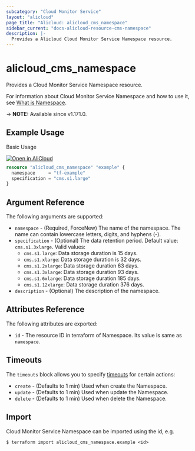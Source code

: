 ```yaml
---
subcategory: "Cloud Monitor Service"
layout: "alicloud"
page_title: "Alicloud: alicloud_cms_namespace"
sidebar_current: "docs-alicloud-resource-cms-namespace"
description: |-
  Provides a Alicloud Cloud Monitor Service Namespace resource.
---
```


# alicloud_cms_namespace

Provides a Cloud Monitor Service Namespace resource.

For information about Cloud Monitor Service Namespace and how to use it, see [What is Namespace](https://www.alibabacloud.com/help/en/cloudmonitor/latest/createhybridmonitornamespace).

-> **NOTE:** Available since v1.171.0.

## Example Usage

Basic Usage

<div style="display: block;margin-bottom: 40px;"><div class="oics-button" style="float: right;position: absolute;margin-bottom: 10px;">
  <a href="https://api.aliyun.com/api-tools/terraform?resource=alicloud_cms_namespace&exampleId=21824ffe-22ff-339a-af06-13bd61a2ebcee92bf83a&activeTab=example&spm=docs.r.cms_namespace.0.21824ffe22&intl_lang=EN_US" target="_blank">
    <img alt="Open in AliCloud" src="https://img.alicdn.com/imgextra/i1/O1CN01hjjqXv1uYUlY56FyX_!!6000000006049-55-tps-254-36.svg" style="max-height: 44px; max-width: 100%;">
  </a>
</div></div>

```terraform
resource "alicloud_cms_namespace" "example" {
  namespace     = "tf-example"
  specification = "cms.s1.large"
}
```

## Argument Reference

The following arguments are supported:

* `namespace` - (Required, ForceNew) The name of the namespace. The name can contain lowercase letters, digits, and hyphens (-).
* `specification` - (Optional) The data retention period. Default value: `cms.s1.3xlarge`. Valid values:
  - `cms.s1.large`: Data storage duration is 15 days.
  - `cms.s1.xlarge`: Data storage duration is 32 days.
  - `cms.s1.2xlarge`: Data storage duration 63 days.
  - `cms.s1.3xlarge`: Data storage duration 93 days.
  - `cms.s1.6xlarge`: Data storage duration 185 days.
  - `cms.s1.12xlarge`: Data storage duration 376 days.
* `description` - (Optional) The description of the namespace.

## Attributes Reference

The following attributes are exported:

* `id` - The resource ID in terraform of Namespace. Its value is same as `namespace`.

## Timeouts

The `timeouts` block allows you to specify [timeouts](https://www.terraform.io/docs/configuration-0-11/resources.html#timeouts) for certain actions:

* `create` - (Defaults to 1 min) Used when create the Namespace.
* `update` - (Defaults to 1 min) Used when update the Namespace.
* `delete` - (Defaults to 1 min) Used when delete the Namespace.

## Import

Cloud Monitor Service Namespace can be imported using the id, e.g.

```shell
$ terraform import alicloud_cms_namespace.example <id>
```
